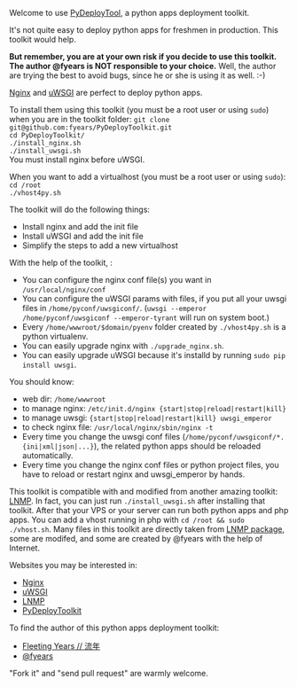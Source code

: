 Welcome to use [PyDeployTool](https://github.com/fyears/PyDeployTool), a python apps deployment toolkit.

It's not quite easy to deploy python apps for freshmen in production. This toolkit would help.

**But remember, you are at your own risk if you decide to use this toolkit. The author @fyears is NOT responsible to your choice.** Well, the author are trying the best to avoid bugs, since he or she is using it as well. :-)

[Nginx](http://nginx.org/en/) and [uWSGI](http://projects.unbit.it/uwsgi/wiki) are perfect to deploy python apps.

To install them using this toolkit (you must be a root user or using `sudo`) when you are in the toolkit folder: 
`git clone git@github.com:fyears/PyDeployToolkit.git`  
`cd PyDeployToolkit/`   
`./install_nginx.sh`   
`./install_uwsgi.sh`  
You must install nginx before uWSGI.

When you want to add a virtualhost (you must be a root user or using `sudo`):  
`cd /root`  
`./vhost4py.sh`  

The toolkit will do the following things:  
* Install nginx and add the init file  
* Install uWSGI and add the init file  
* Simplify the steps to add a new virtualhost  

With the help of the toolkit, :  
* You can configure the nginx conf file(s) you want in `/usr/local/nginx/conf`  
* You can configure the uWSGI params with files, if you put all your uwsgi files in `/home/pyconf/uwsgiconf/`. (`uwsgi --emperor /home/pyconf/uwsgiconf --emperor-tyrant` will run on system boot.)  
* Every `/home/wwwroot/$domain/pyenv` folder created by `./vhost4py.sh` is a python virtualenv.  
* You can easily upgrade nginx with `./upgrade_nginx.sh`.  
* You can easily upgrade uWSGI because it's installd by running `sudo pip install uwsgi`.

You should know:  
* web dir: `/home/wwwroot`  
* to manage nginx: `/etc/init.d/nginx {start|stop|reload|restart|kill}`  
* to manage uwsgi: `{start|stop|reload|restart|kill} uwsgi_emperor`  
* to check nginx file: `/usr/local/nginx/sbin/nginx -t`  
* Every time you change the uwsgi conf files (`/home/pyconf/uwsgiconf/*.{ini|xml|json|...}`), the related python apps should be reloaded automatically.  
* Every time you change the nginx conf files or python project files, you have to reload or restart nginx and uwsgi_emperor by hands.  

This toolkit is compatible with and modified from another amazing toolkit: [LNMP](http://lnmp.org). In fact, you can just run `./install_uwsgi.sh` after installing that toolkit. After that your VPS or your server can run both python apps and php apps. You can add a vhost running in php with `cd /root && sudo ./vhost.sh`. Many files in this toolkit are directly taken from [LNMP package](http://soft.vpser.net/lnmp/lnmp0.8.tar.gz), some are modifed, and some are created by @fyears with the help of Internet.


Websites you may be interested in:  
* [Nginx](http://nginx.org/en/)  
* [uWSGI](http://projects.unbit.it/uwsgi/wiki)  
* [LNMP](http://lnmp.org)  
* [PyDeployToolkit](https://github.com/fyears/PyDeployToolkit)  

To find the author of this python apps deployment toolkit:  
* [Fleeting Years // 流年](http://www.fyears.org/)  
* [@fyears](http://twitter.com/fyears)  

"Fork it" and "send pull request" are warmly welcome.